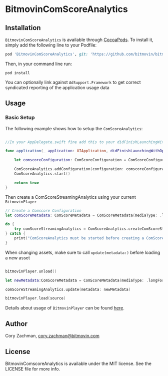 # BitmovinComScoreAnalytics

## Installation

`BitmovinComScoreAnalytics` is available through [CocoaPods](https://cocoapods.org). To install
it, simply add the following line to your Podfile:

```ruby
pod 'BitmovinComScoreAnalytics', git: 'https://github.com/bitmovin/bitmovin-player-ios-integrations-comscore.git', tag: 1.5.0'
```

Then, in your command line run:

```
pod install
```

You can optionally link against `AdSupport.Framework` to get correct syndicated reporting of the application usage data

## Usage

### Basic Setup
The following example shows how to setup the `ComScoreAnalytics`:
```swift

//In your AppDelegate.swift fine add this to your didFinishLaunchingWithOptions method

func application(_ application: UIApplication, didFinishLaunchingWithOptions launchOptions: [UIApplication.LaunchOptionsKey: Any]?) -> Bool {

    let comscoreConfiguration: ComScoreConfiguration = ComScoreConfiguration(publisherId: "YOUR_PUBLISHER_ID", publisherSecret: "YOUR_PUBLISHER_SECRET", applicationName: "YOUR_APPLICATION_NAME")

    ComScoreAnalytics.addConfiguration(configuration: comscoreConfiguration)
    ComScoreAnalytics.start()

    return true
}
```
Then create a ComScoreStreamingAnalytics using your current  `BitmovinPlayer` 

```swift 
// Create a Comscore Configuration
let comScoreMetadata: ComScoreMetadata = ComScoreMetadata(mediaType: .longFormOnDemand, publisherBrandName: "ABC", programTitle: "Modern Family", episodeTitle: "Rash Decisions", episodeSeasonNumber: "1", episodeNumber: "2", contentGenre: "Comedy", stationTitle: "Hulu",completeEpisode: true)

do {
    try comScoreStreamingAnalytics = ComScoreAnalytics.createComScoreStreamingAnalytics(bitmovinPlayer: bitmovinPlayer, metadata: comScoreMetadata)
} catch {
    print("ComScoreAnalytics must be started before creating a ComScoreStreamingAnalytics object")
}

```

When changing assets, make sure to call `update(metadata:)` before loading a new asset 

```swift 

bitmovinPlayer.unload()

let newMetadata:ComScoreMetadata = ComScoreMetadata(mediaType: .longFormOnDemand,publisherBrandName: "ABC",programTitle: "Modern Family", episodeTitle: "Rash Decisions", episodeSeasonNumber: "1", episodeNumber: "2", contentGenre: "Comedy", stationTitle: "Hulu",completeEpisode: true)

comScoreStreamingAnalytics.update(metadata: newMetadata)

bitmovinPlayer.load(source)
```

Details about usage of `BitmovinPlayer` can be found [here](https://github.com/bitmovin/bitmovin-player-ios-sdk-cocoapod).


## Author

Cory Zachman, cory.zachman@bitmovin.com

## License

BitmovinComscoreAnalytics is available under the MIT license. See the LICENSE file for more info.
